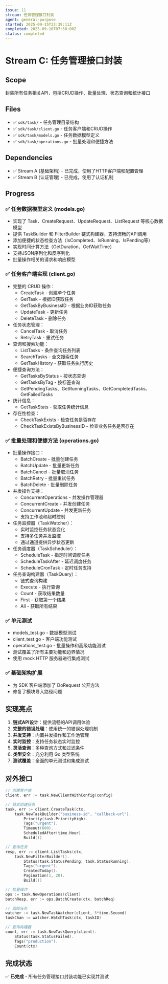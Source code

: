 ```yaml
---
issue: 11
stream: 任务管理接口封装
agent: general-purpose
started: 2025-09-15T23:39:11Z
completed: 2025-09-16T07:50:00Z
status: completed
---
```


# Stream C: 任务管理接口封装

## Scope
封装所有任务相关API，包括CRUD操作、批量处理、状态查询和统计接口

## Files
- ✅ `sdk/task/` - 任务管理目录结构
- ✅ `sdk/task/client.go` - 任务客户端和CRUD操作
- ✅ `sdk/task/models.go` - 任务数据模型定义
- ✅ `sdk/task/operations.go` - 批量处理和便捷方法

## Dependencies
- ✅ Stream A (基础架构) - 已完成，使用了HTTP客户端和配置管理
- ✅ Stream B (认证管理) - 已完成，使用了认证机制

## Progress

### ✅ 任务数据模型定义 (models.go)
- 实现了 Task、CreateRequest、UpdateRequest、ListRequest 等核心数据模型
- 提供 TaskBuilder 和 FilterBuilder 链式构建器，支持流畅的API调用
- 添加便捷的状态检查方法（IsCompleted、IsRunning、IsPending等）
- 实现时间计算方法（GetDuration、GetWaitTime）
- 支持JSON序列化和反序列化
- 批量操作相关的请求和响应模型

### ✅ 任务客户端实现 (client.go)
- 完整的 CRUD 操作：
  * CreateTask - 创建单个任务
  * GetTask - 根据ID获取任务
  * GetTaskByBusinessID - 根据业务ID获取任务
  * UpdateTask - 更新任务
  * DeleteTask - 删除任务
- 任务状态管理：
  * CancelTask - 取消任务
  * RetryTask - 重试任务
- 查询和搜索功能：
  * ListTasks - 条件查询任务列表
  * SearchTasks - 全文搜索任务
  * GetTaskHistory - 获取任务执行历史
- 便捷查询方法：
  * GetTasksByStatus - 按状态查询
  * GetTasksByTag - 按标签查询
  * GetPendingTasks、GetRunningTasks、GetCompletedTasks、GetFailedTasks
- 统计信息：
  * GetTaskStats - 获取任务统计信息
- 存在性检查：
  * CheckTaskExists - 检查任务是否存在
  * CheckTaskExistsByBusinessID - 检查业务任务是否存在

### ✅ 批量处理和便捷方法 (operations.go)
- 批量操作接口：
  * BatchCreate - 批量创建任务
  * BatchUpdate - 批量更新任务
  * BatchCancel - 批量取消任务
  * BatchRetry - 批量重试任务
  * BatchDelete - 批量删除任务
- 并发操作支持：
  * ConcurrentOperations - 并发操作管理器
  * ConcurrentCreate - 并发创建任务
  * ConcurrentUpdate - 并发更新任务
  * 支持工作池和超时控制
- 任务监控器（TaskWatcher）：
  * 实时监控任务状态变化
  * 支持多任务并发监控
  * 通过通道提供异步状态更新
- 任务调度器（TaskScheduler）：
  * ScheduleTask - 指定时间调度任务
  * ScheduleTaskAfter - 延迟调度任务
  * ScheduleCronTask - 定时任务支持
- 任务查询构建器（TaskQuery）：
  * 链式查询构建
  * Execute - 执行查询
  * Count - 获取结果数量
  * First - 获取第一个结果
  * All - 获取所有结果

### ✅ 单元测试
- models_test.go - 数据模型测试
- client_test.go - 客户端功能测试
- operations_test.go - 批量操作和高级功能测试
- 测试覆盖了所有主要功能和边界情况
- 使用 mock HTTP 服务器进行集成测试

### ✅ 基础架构扩展
- 为 SDK 客户端添加了 DoRequest 公开方法
- 修复了模块导入路径问题

## 实现亮点

1. **链式API设计**：提供流畅的API调用体验
2. **完整的错误处理**：使用统一的错误处理机制
3. **并发支持**：内置并发操作和工作池管理
4. **实时监控**：支持任务状态实时监控
5. **灵活查询**：多种查询方式和过滤条件
6. **类型安全**：充分利用 Go 类型系统
7. **测试覆盖**：全面的单元测试和集成测试

## 对外接口

```go
// 创建客户端
client, err := task.NewClientWithConfig(config)

// 链式创建任务
task, err := client.CreateTask(ctx,
    task.NewTaskBuilder("business-id", "callback-url").
        Priority(task.PriorityHigh).
        Tags("urgent").
        Timeout(600).
        ScheduledAfter(time.Hour).
        Build())

// 查询任务
resp, err := client.ListTasks(ctx,
    task.NewFilterBuilder().
        Status(task.StatusPending, task.StatusRunning).
        Tags("urgent").
        CreatedToday().
        Pagination(1, 20).
        Build())

// 批量操作
ops := task.NewOperations(client)
batchResp, err := ops.BatchCreate(ctx, batchReq)

// 监控任务
watcher := task.NewTaskWatcher(client, 5*time.Second)
taskChan := watcher.WatchTask(ctx, taskID)

// 查询构建器
count, err := task.NewTaskQuery(client).
    Status(task.StatusFailed).
    Tags("production").
    Count(ctx)
```

## 完成状态
✅ **已完成** - 所有任务管理接口封装功能已实现并测试